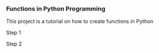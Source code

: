 ### Functions in Python Programming 

This project is a tutorial on how to create functions in Python

Step 1

Step 2
